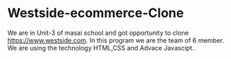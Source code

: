 # Westside-ecommerce-Clone
We are in Unit-3 of masai school and got opportunity to clone https://www.westside.com. In this program we are the team of 6 member. We are using the technology HTML,CSS and Advace Javascipt..

